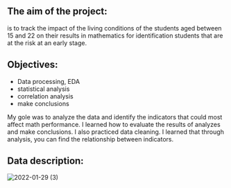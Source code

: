 ## The aim of the project:
is to track the impact of the living conditions of the students aged between 15 and 22 on their results in mathematics for identification students that are at the risk at an early stage. 

## Objectives:
- Data processing, EDA
- statistical analysis
- correlation analysis
- make conclusions

My gole was to analyze the data and identify the indicators that could most affect math performance. I learned how to evaluate the results of analyzes and make conclusions. I also practiced data cleaning. I learned that through analysis, you can find the relationship between indicators.

## Data description:
![2022-01-29 (3)](https://user-images.githubusercontent.com/68026029/151679067-b1d7b0f3-bcb5-4ccd-8666-495b2b36ae52.png)
